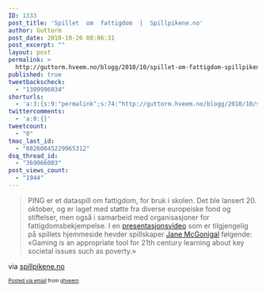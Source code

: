 ```yaml
---
ID: 1333
post_title: 'Spillet  om  fattigdom  |  Spillpikene.no'
author: Guttorm
post_date: 2010-10-26 08:06:31
post_excerpt: ""
layout: post
permalink: >
  http://guttorm.hveem.no/blogg/2010/10/spillet-om-fattigdom-spillpikene-no/
published: true
tweetbackscheck:
  - "1309996034"
shorturls:
  - 'a:3:{s:9:"permalink";s:74:"http://guttorm.hveem.no/blogg/2010/10/spillet-om-fattigdom-spillpikene-no/";s:7:"tinyurl";s:26:"http://tinyurl.com/63nbyy5";s:4:"isgd";s:19:"http://is.gd/zpD1Ao";}'
twittercomments:
  - 'a:0:{}'
tweetcount:
  - "0"
tmac_last_id:
  - "88260845229965312"
dsq_thread_id:
  - "369066003"
post_views_count:
  - "1944"
---
```

<div class='posterous_autopost'><div class="posterous_bookmarklet_entry"> <blockquote class="posterous_long_quote">PING er et dataspill om fattigdom, for bruk i skolen. Det ble lansert 20. oktober, og er laget med støtte fra diverse europeiske fond og stiftelser, men også i samarbeid med organisasjoner for fattigdomsbekjempelse. I en <a href="http://www.vimeo.com/16051588">presentasjonsvideo</a> som er tilgjengelig på spillets hjemmeside hevder spillskaper <a href="http://www.iftf.org/user/46">Jane McGonigal</a> følgende: «Gaming is an appropriate tool for 21th century learning about key societal issues such as poverty.»</blockquote>    <div class="posterous_quote_citation">via <a href="http://spillpikene.no/2010/10/25/spillet-om-fattigdom/">spillpikene.no</a></div> <p></p></div>      <p style="font-size: 10px;">  <a href="http://posterous.com">Posted via email</a>   from <a href="http://ghveem.posterous.com/spillet-om-fattigdom-spillpikeneno">ghveem</a>  </p>  </div>